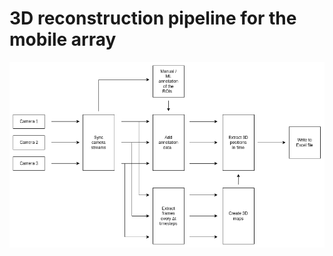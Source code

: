# 3D reconstruction pipeline for the mobile array

<p align="center">
  <img src="images/Flow_chart_mobile_array.drawio.png" alt="Flowchart of the processing pipeline"/>
</p>
